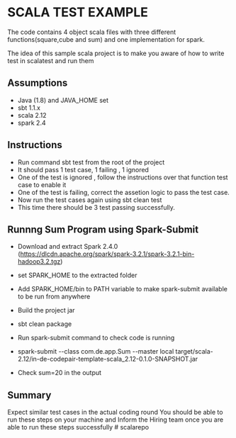# SCALA TEST EXAMPLE

The code contains 4 object scala files with three different functions(square,cube and sum) and one implementation for spark.

The idea of this sample scala project is to make you aware of how to write test in scalatest and run them
## Assumptions
- Java (1.8) and JAVA_HOME set
- sbt 1.1.x
- scala 2.12
- spark 2.4

## Instructions

- Run command sbt test from the root of the project
- It should pass 1 test case, 1 failing , 1 ignored
- One of the test is ignored , follow the instructions over that function test case to enable it
- One of the test is failing, correct the assetion logic to pass the test case.
- Now run the test cases again using sbt clean test
- This time there should be 3 test passing successfully.

## Runnng Sum Program using Spark-Submit
- Download and extract Spark 2.4.0 (https://dlcdn.apache.org/spark/spark-3.2.1/spark-3.2.1-bin-hadoop3.2.tgz)
- set SPARK_HOME to the extracted folder
- Add SPARK_HOME/bin to PATH variable to make spark-submit available to be run from anywhere 

- Build the project jar 
- sbt clean package
- Run spark-submit command to check code is running
- spark-submit --class com.de.app.Sum --master local target/scala-2.12/in-de-codepair-template-scala_2.12-0.1.0-SNAPSHOT.jar
- Check sum=20 in the output

## Summary
Expect similar test cases in the actual coding round
You should be able to run these steps on your machine and Inform the Hiring team once you are able to run these steps successfully
#   s c a l a r e p o  
 